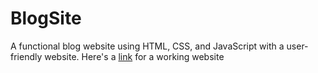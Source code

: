 # BlogSite
 A functional blog website using HTML, CSS, and JavaScript with a user-friendly website.
Here's a [link](https://blogsite-ex2x.onrender.com) for a working website 
